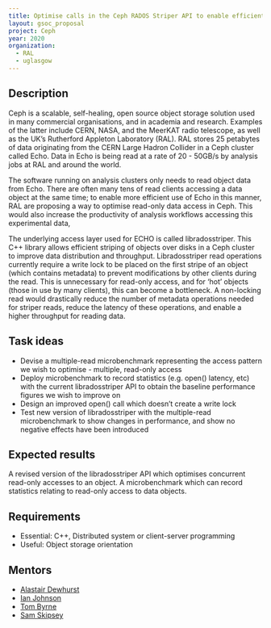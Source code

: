 ```yaml
---
title: Optimise calls in the Ceph RADOS Striper API to enable efficient concurrent access to read-only objects.
layout: gsoc_proposal
project: Ceph
year: 2020
organization:
  - RAL
  - uglasgow
---
```


## Description

Ceph is a scalable, self-healing, open source object storage solution used in many commercial organisations, and in academia and research. Examples of the latter include CERN, NASA, and the MeerKAT radio telescope, as well as the UK’s Rutherford Appleton Laboratory (RAL). RAL stores 25 petabytes of data originating from the CERN Large Hadron Collider in a Ceph cluster called Echo.  Data in Echo is being read at a rate of 20 - 50GB/s by analysis jobs at RAL and around the world. 

The software running on analysis clusters only needs to read object data from Echo. There are often many tens of read clients accessing a data object at the same time; to enable more efficient use of Echo in this manner, RAL are proposing a way to optimise read-only data access in Ceph. This would also increase the productivity of analysis workflows accessing this experimental data,

The underlying access layer used for ECHO is called libradosstriper. This C++ library allows efficient striping of objects over disks in a Ceph cluster to improve data distribution and throughput. Libradosstriper read operations currently require a write lock to be placed on the first stripe of an object (which contains metadata) to prevent modifications by other clients during the read. This is unnecessary for read-only access, and for ‘hot’ objects (those in use by many clients), this can become a bottleneck. A non-locking read would drastically reduce the number of metadata operations needed for striper reads, reduce the latency of these operations, and enable a higher throughput for reading data.

## Task ideas
* Devise a multiple-read microbenchmark representing the access pattern we wish to optimise - multiple, read-only access
* Deploy microbenchmark to record statistics (e.g. open() latency, etc) with the current libradosstriper API to obtain the baseline performance figures we wish to improve on
* Design an improved open() call which doesn’t create a write lock
* Test new version of libradosstriper with the multiple-read microbenchmark to show changes in performance, and show no negative effects have been introduced

## Expected results
A revised version of the libradosstriper API which optimises concurrent read-only accesses to an object.  A microbenchmark which can record statistics relating to read-only access to data objects.

## Requirements
* Essential: C++, Distributed system or client-server programming
* Useful: Object storage orientation

## Mentors
  * [Alastair Dewhurst](mailto:alastair.dewhurst@stfc.ac.uk)
  * [Ian Johnson](mailto:ian.johnson@stfc.ac.uk)
  * [Tom Byrne](mailto:tom.byrne@stfc.ac.uk)
  * [Sam Skipsey](mailto:samuel.skipsey@glasgow.ac.uk)
